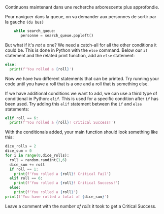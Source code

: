 Continuons maintenant dans une recherche arborescente plus approfondie.

Pour naviguer dans la queue, on va demander aux personnes de sortir par la gauche `(du bus)` 

```python
    while search_queue:
       personne = search_queue.popleft()
```

But what if it's *not* a one? We need a catch-all for all the other conditions it could be. This is done in Python with the `else` command. Below our `if` statement and the related print function, add an `else` statement:

```python
else:
  print(f'You rolled a {roll}')
```
    
Now we have two different statements that can be printed. Try running your code until you have a roll that is a one and a roll that is something else.

If we have additional conditions we want to add, we can use a third type of conditional in Python: `elif`. This is used for a specific condition after `if` has been used. Try adding this `elif` statement between the `if` and `else` statements:

```python
elif roll == 6:
  print(f'You rolled a {roll}! Critical Success!')
```

With the conditionals added, your main function should look something like this:

```python
dice_rolls = 2
dice_sum = 0
for i in range(0,dice_rolls):
  roll = random.randint(1,6)
  dice_sum += roll
  if roll == 1:
    print(f'You rolled a {roll}! Critical Fail')
  elif roll == 6:
    print(f'You rolled a {roll}! Critical Success!')
  else:
    print(f'You rolled a {roll}')
print(f'You have rolled a total of {dice_sum}')
```

Leave a comment with the *number of rolls* it took to get a Critical Success. 

